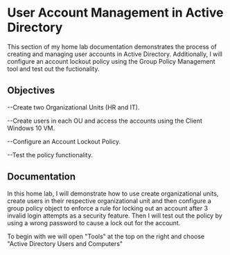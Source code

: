 <H1>User Account Management in Active Directory</H1>
<p> This section of my home lab documentation demonstrates the process of creating and managing user accounts in Active Directory. Additionally, I will configure an account lockout policy using the Group Policy Management tool and test out the fuctionality.
</p>

<H2>Objectives</H2>

--Create two Organizational Units (HR and IT).  

--Create users in each OU and access the accounts using the Client Windows 10 VM.

--Configure an Account Lockout Policy.

--Test the policy functionality.


<H2>Documentation</H2>
<p>
In this home lab, I will demonstrate how to use create organizational units, create users in their respective organizational unit and then configure a group policy object to enforce a rule for locking out an account after 3 invalid login attempts as a security feature. Then I will test out the policy by using a wrong password to cause a lock out for the account.

To begin with we will open "Tools" at the top on the right and choose "Active Directory Users and Computers" 
